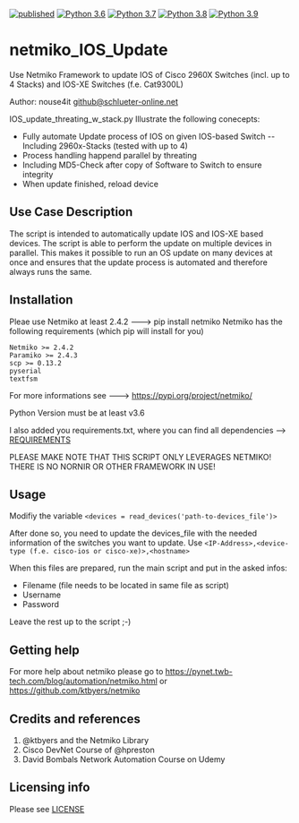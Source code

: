 [![published](https://static.production.devnetcloud.com/codeexchange/assets/images/devnet-published.svg)](https://developer.cisco.com/codeexchange/github/repo/nouse4it/netmiko_IOS_Update)
[![Python 3.6](https://img.shields.io/badge/python-3.6-blue.svg)](https://www.python.org/downloads/release/python-360/)
[![Python 3.7](https://img.shields.io/badge/python-3.7-blue.svg)](https://www.python.org/downloads/release/python-370/)
[![Python 3.8](https://img.shields.io/badge/python-3.8-blue.svg)](https://www.python.org/downloads/release/python-380/)
[![Python 3.9](https://img.shields.io/badge/python-3.9-blue.svg)](https://www.python.org/downloads/release/python-390/)

# netmiko_IOS_Update
Use Netmiko Framework to update IOS of Cisco 2960X Switches (incl. up to 4 Stacks) and IOS-XE Switches (f.e. Cat9300L)

Author: nouse4it <github@schlueter-online.net>

IOS_update_threating_w_stack.py
Illustrate the following conecepts:
- Fully automate Update process of IOS on given IOS-based Switch
-- Including 2960x-Stacks (tested with up to 4)
- Process handling happend parallel by threating
- Including MD5-Check after copy of Software to Switch to ensure integrity
- When update finished, reload device

## Use Case Description

The script is intended to automatically update IOS and IOS-XE based devices.
The script is able to perform the update on multiple devices in parallel. This makes it possible to run an OS update on many devices at once and ensures that the update process is automated and therefore always runs the same.

## Installation
Pleae use Netmiko at least 2.4.2 ---> pip install netmiko
Netmiko has the following requirements (which pip will install for you)

    Netmiko >= 2.4.2
    Paramiko >= 2.4.3
    scp >= 0.13.2
    pyserial
    textfsm
For more informations see ---> https://pypi.org/project/netmiko/

Python Version must be at least v3.6

I also added you requirements.txt, where you can find all dependencies --> [REQUIREMENTS](https://github.com/nouse4it/netmiko_IOS_Update/blob/master/REQUIREMENTS.txt)

PLEASE MAKE NOTE THAT THIS SCRIPT ONLY LEVERAGES NETMIKO! THERE IS NO NORNIR OR OTHER FRAMEWORK IN USE!

## Usage
Modifiy the variable `<devices = read_devices('path-to-devices_file')>`

After done so, you need to update the devices_file with the needed information of the switches you want to update.
Use `<IP-Address>,<device-type (f.e. cisco-ios or cisco-xe)>,<hostname>`

When this files are prepared, run the main script and put in the asked infos:
* Filename (file needs to be located in same file as script)
* Username
* Password

Leave the rest up to the script ;-)

## Getting help

For more help about netmiko please go to https://pynet.twb-tech.com/blog/automation/netmiko.html or https://github.com/ktbyers/netmiko

## Credits and references
1. @ktbyers and the Netmiko Library
2. Cisco DevNet Course of @hpreston
3. David Bombals Network Automation Course on Udemy

## Licensing info

Please see [LICENSE](https://github.com/nouse4it/netmiko_IOS_Update/blob/master/LICENSE)
